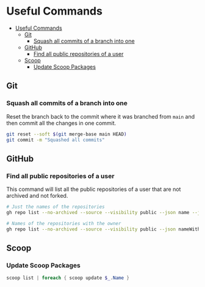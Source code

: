 # Useful Commands

- [Useful Commands](#useful-commands)
  - [Git](#git)
    - [Squash all commits of a branch into one](#squash-all-commits-of-a-branch-into-one)
  - [GitHub](#github)
    - [Find all public repositories of a user](#find-all-public-repositories-of-a-user)
  - [Scoop](#scoop)
    - [Update Scoop Packages](#update-scoop-packages)

## Git

### Squash all commits of a branch into one

Reset the branch back to the commit where it was branched from `main` and then commit all the changes in one commit.

```bash
git reset --soft $(git merge-base main HEAD)
git commit -m "Squashed all commits"
```

## GitHub

### Find all public repositories of a user

This command will list all the public repositories of a user that are not archived and not forked.

```bash
# Just the names of the repositories
gh repo list --no-archived --source --visibility public --json name --jq '.[].name' | sort
```

```bash
# Names of the repositories with the owner
gh repo list --no-archived --source --visibility public --json nameWithOwner --jq '.[].nameWithOwner' | sort
```

## Scoop

### Update Scoop Packages

```powershell
scoop list | foreach { scoop update $_.Name }
```
